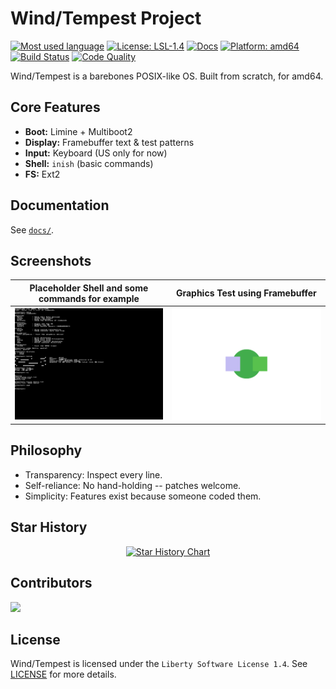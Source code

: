 # Wind/Tempest Project

[![Most used language](https://img.shields.io/github/languages/top/wind-tempest/wind?logo=c&label=)](https://github.com/wind-tempest/wind/tree/main)
[![License: LSL-1.4](https://img.shields.io/badge/license-LSL-blue.svg)](LICENSE.md)
[![Docs](https://img.shields.io/badge/docs-available-brightgreen.svg)](docs/Main.md)
[![Platform: amd64](https://img.shields.io/badge/platform-amd64-lightgrey.svg)](https://en.wikipedia.org/wiki/X86-64)
[![Build Status](https://github.com/wind-tempest/wind/actions/workflows/build.yml/badge.svg?branch=main)](https://github.com/wind-tempest/wind/actions/workflows/build.yml?branch=main)
[![Code Quality](https://app.codacy.com/project/badge/Grade/7e4e0ee89b95461baf590c1ab5f96b20)](https://app.codacy.com/gh/wind-tempest/wind/dashboard?utm_source=gh&utm_medium=referral&utm_content=&utm_campaign=Badge_grade)

Wind/Tempest is a barebones POSIX-like OS. Built from scratch, for amd64.

## Core Features

- **Boot:** Limine + Multiboot2
- **Display:** Framebuffer text & test patterns
- **Input:** Keyboard (US only for now)
- **Shell:** `inish` (basic commands)
- **FS:** Ext2

## Documentation

See [`docs/`](docs/Main.md).

## Screenshots

| Placeholder Shell and some commands for example  | Graphics Test using Framebuffer  |
| ------------------------------------------------ | -------------------------------- |
| ![1](share/screenshots/1.png)                    | ![2](share/screenshots/2.png)    |

## Philosophy

- Transparency: Inspect every line.
- Self-reliance: No hand-holding -- patches welcome.
- Simplicity: Features exist because someone coded them.

## Star History

<p align="center">
  <a href="https://star-history.com/#wind-tempest/wind&Date">
    <img alt="Star History Chart" src="https://api.star-history.com/svg?repos=wind-tempest/wind&type=Date&theme=dark" onerror="this.src='https://api.star-history.com/svg?repos=wind-tempest/wind&type=Date'" />
  </a>
</p>

## Contributors

<a href="https://github.com/wind-tempest/wind/graphs/contributors">
  <img src="https://contrib.rocks/image?repo=wind-tempest/wind" />
</a>

## License

Wind/Tempest is licensed under the `Liberty Software License 1.4`. See [LICENSE](LICENSE.md) for more details.
